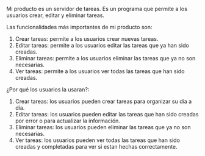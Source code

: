  Mi producto es un servidor de tareas. Es un programa que permite a los usuarios crear, editar y eliminar tareas.

Las funcionalidades más importantes de mi producto son:

1. Crear tareas: permite a los usuarios crear nuevas tareas.
2. Editar tareas: permite a los usuarios editar las tareas que ya han sido creadas.
3. Eliminar tareas: permite a los usuarios eliminar las tareas que ya no son necesarias.
4. Ver tareas: permite a los usuarios ver todas las tareas que han sido creadas.

¿Por qué los usuarios la usaran?:

1. Crear tareas: los usuarios pueden crear tareas para organizar su día a día.
2. Editar tareas: los usuarios pueden editar las tareas que han sido creadas por error o para actualizar la información.
3. Eliminar tareas: los usuarios pueden eliminar las tareas que ya no son necesarias.
4. Ver tareas: los usuarios pueden ver todas las tareas que han sido creadas y completadas para ver si estan hechas correctamente.